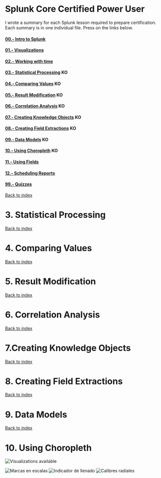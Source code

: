 # Splunk Core Certified Power User
I wrote a summary for each Splunk lesson required to prepare certification.
Each summary is in one individual file.
Press on the links below.

#### [00.- Intro to Splunk](00_intro_to_splunk.md) 
#### [01.- Visualizations](01_visualizations.md)
#### [02.- Working with time](02_working_with_time.md)
#### [03.- Statistical Processing](#3-statistical-processing) KO
#### [04.- Comparing Values](#4-comparing-values)  KO
#### [05.- Result Modification](#5-result-modification) KO
#### [06.- Correlation Analysis](#6-correlation-analysis) KO
#### [07.- Creating Knowledge Objects](#7-creating-knowledge-objects) KO
#### [08.- Creating Field Extractions](#8-creating-field-extractions) KO
#### [09.- Data Models](#9-data-models) KO
#### [10.- Using Choropleth](#10-using-choropleth) KO
#### [11.- Using Fields](11_using_fields.md)
#### [12.- Scheduling Reports](12_scheduling_reports.md)
#### [99.- Quizzes](99_quizzes.md)




[Back to index](#splunk-core-certified-power-user)
# <a name= "statistical-processing">3. Statistical Processing</a>
[Back to index](#splunk-core-certified-power-user)
# <a name= "comparing-values">4. Comparing Values</a>
[Back to index](#splunk-core-certified-power-user)
# <a name= "result-modification">5. Result Modification</a>
[Back to index](#splunk-core-certified-power-user)
# <a name= "correlation-analysis">6. Correlation Analysis</a>
[Back to index](#splunk-core-certified-power-user)
# <a name= "creating-knowledge-objects">7.Creating Knowledge Objects</a>
[Back to index](#splunk-core-certified-power-user)
# <a name= "creating-field-extractions">8. Creating Field Extractions</a>
[Back to index](#splunk-core-certified-power-user)
# <a name= "data-models">9. Data Models</a>
[Back to index](#splunk-core-certified-power-user)
# <a name= "using-choropleth">10. Using Choropleth



![Visualizations available](https://github.com/luismiguelcasadodiaz/splunk/assets/19540140/26bad114-0f68-46fc-aabb-8e0c9c595a48)

![Marcas en escalas](https://github.com/luismiguelcasadodiaz/splunk/assets/19540140/30eb2ff4-072f-4e71-a299-103744217e77)
![Indicador de llenado](https://github.com/luismiguelcasadodiaz/splunk/assets/19540140/8926539c-30ed-464f-80b6-90973c12e762)
![Calibres radiales](https://github.com/luismiguelcasadodiaz/splunk/assets/19540140/c325ea3e-2cf1-4ad4-b9ab-ff8d32dc5310)


